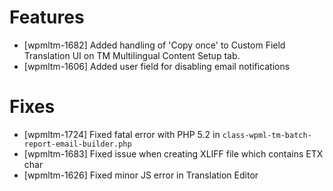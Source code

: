 # Features
* [wpmltm-1682] Added handling of 'Copy once' to Custom Field Translation UI on TM Multilingual Content Setup tab.
* [wpmltm-1606] Added user field for disabling email notifications

# Fixes
* [wpmltm-1724] Fixed fatal error with PHP 5.2 in `class-wpml-tm-batch-report-email-builder.php`
* [wpmltm-1683] Fixed issue when creating XLIFF file which contains ETX char
* [wpmltm-1626] Fixed minor JS error in Translation Editor